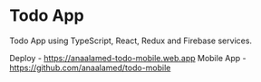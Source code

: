 # Todo App  
Todo App using TypeScript, React, Redux and Firebase services.   

Deploy - https://anaalamed-todo-mobile.web.app
Mobile App - https://github.com/anaalamed/todo-mobile


